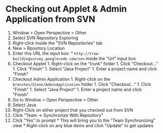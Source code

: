 # Checking out Applet & Admin Application from  SVN #
  1. Window > Open Perspective > Other
  1. Select SVN Repository Exploring
  1. Right-click inside the "SVN Repositories" tab
  1. New > Rpository Location
  1. Enter this URL the input box:
    * `http://tree-buildingsurvey.googlecode.com/svn` inside the "Url" input box
  1. Checkout Applet
    1. Right-click on the "trunk" folder
    1. Click "Checkout..."
    1. Click "Finish"
    1. Select "Java Project"
    1. Enter a project name and click "Finish"
  1. Checkout Admin Application
    1. Right-click on the `branches/Glenn/AdminApplication` folder
    1. Click "Checkout..."
    1. Click "Finish"
    1. Select "Java Project"
    1. Enter a project name and click "Finish"
  1. Go to Window > Open Perspective > Other
  1. Select Java
  1. Right-Click on either project that you checked out from SVN
  1. Click "Team -> Synchronize With Repository"
  1. Click "Yes" to prompt
    * This will bring you to the "Team Synchronizing" view
    * Right-click on any blue items and click "Update" to get updates